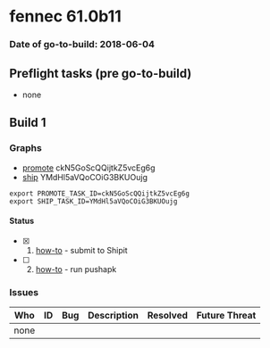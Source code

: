 # fennec 61.0b11

### Date of go-to-build: 2018-06-04

## Preflight tasks (pre go-to-build)
- none

## Build 1  

### Graphs
* [promote](https://tools.taskcluster.net/push-inspector/#/ckN5GoScQQijtkZ5vcEg6g) ckN5GoScQQijtkZ5vcEg6g
* [ship](https://tools.taskcluster.net/push-inspector/#/YMdHl5aVQoCOiG3BKUOujg) YMdHl5aVQoCOiG3BKUOujg
```
export PROMOTE_TASK_ID=ckN5GoScQQijtkZ5vcEg6g
export SHIP_TASK_ID=YMdHl5aVQoCOiG3BKUOujg
```


#### Status
- [x] 1.  [how-to](https://wiki.mozilla.org/Release:Release_Automation_on_Mercurial:Starting_a_Release#Submit_to_Ship_It)  - submit to Shipit
- [ ] 2.  [how-to](https://github.com/mozilla-releng/releasewarrior-2.0/blob/master/docs/release-promotion/mobile/howto.md)  - run pushapk

### Issues
| Who                 | ID               | Bug                                                                 | Description                | Resolved                | Future Threat                |
| ------------------- | ---------------- | ------------------------------------------------------------------- | -------------------------- | ----------------------- | ---------------------------- |
| none | | | | | |

